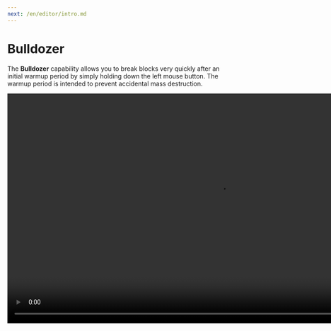 ```yaml
---
next: /en/editor/intro.md
---
```


# Bulldozer

The **Bulldozer** capability allows you to break blocks very quickly after an initial warmup period by simply holding down the left mouse button. The warmup period is intended to prevent accidental mass destruction.

<video width="960" height="520" controls autoplay loop>
    <source src="/images/Bulldozer.mp4" type="video/mp4">
</video>

